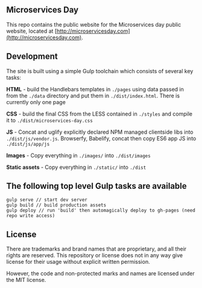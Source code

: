 ## Microservices Day

This repo contains the public website for the Microservices day public website, located at [http://microservicesday.com](http://microservicesday.com).

## Development

The site is built using a simple Gulp toolchain which consists of several key tasks:

**HTML** - build the Handlebars templates in `./pages` using data passed in from the `./data` directory and put them in `./dist/index.html`. There is currently only one page

**CSS** - build the final CSS from the LESS contained in `./styles` and compile it to `./dist/microservices-day.css`

**JS** - Concat and uglify explicitly declared NPM managed clientside libs into `./dist/js/vendor.js`. Browserfy, Babelify, concat then copy ES6 app JS into `./dist/js/app/js`

**Images** - Copy everything in `./images/` into `./dist/images`

**Static assets** - Copy everything in `./static/` into `./dist`

## The following top level Gulp tasks are available

```
gulp serve // start dev server
gulp build // build production assets
gulp deploy // run 'build' then automagically deploy to gh-pages (need repo write access)
``` 

## License

There are trademarks and brand names that are proprietary, and all their rights are reserved. This repository or license does not in any way give license for their usage without explicit written permission.

However, the code and non-protected marks and names are licensed under the MIT license.